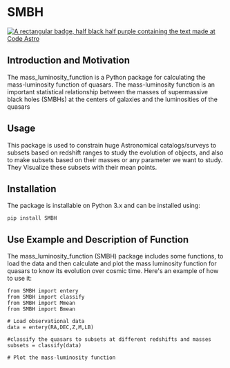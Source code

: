 # SMBH
[![A rectangular badge, half black half purple containing the text made at Code Astro](https://img.shields.io/badge/Made%20at-Code/Astro-blueviolet.svg)](https://semaphorep.github.io/codeastro/)

## Introduction and Motivation

The mass_luminosity_function is a Python package for calculating the mass-luminosity function of quasars. The mass-luminosity function is an important statistical relationship between the masses of supermassive black holes (SMBHs) at the centers of galaxies and the luminosities of the quasars

## Usage

This package is used to constrain huge Astronomical catalogs/surveys to subsets based on redshift ranges to study the evolution of objects, and also to make subsets based on their masses or any parameter we want to study. They Visualize these subsets with their mean points.

## Installation

The package is installable on Python 3.x and can be installed using:

```pip install SMBH```

## Use Example and Description of Function

The mass_luminosity_function (SMBH) package includes some functions, to load the data and then calculate and plot the mass luminosity function for quasars to know its evolution over cosmic time.
Here's an example of how to use it:

```
from SMBH import entery
from SMBH import classify
from SMBH import Mmean
from SMBH import Bmean

# Load observational data
data = entery(RA,DEC,Z,M,LB)

#classify the quasars to subsets at different redshifts and masses
subsets = classify(data)

# Plot the mass-luminosity function
```
